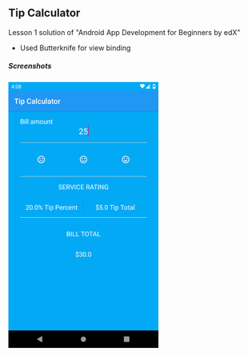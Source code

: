 ## Tip Calculator

Lesson 1 solution of "Android App Development for Beginners by edX"
* Used Butterknife for view binding

##### Screenshots

 <img alt="Screenshot" src="screenshots/Screenshot_1.png" width="300"/>

